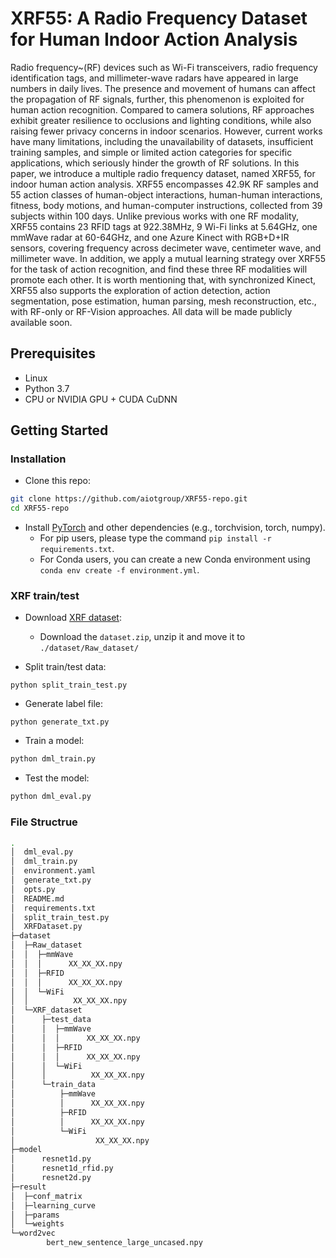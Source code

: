 # XRF55: A Radio Frequency Dataset for Human Indoor Action Analysis

Radio frequency~(RF) devices such as Wi-Fi transceivers, radio frequency identification tags, and millimeter-wave radars have appeared in large numbers in daily lives. The presence and movement of humans can affect the propagation of RF signals, further, this phenomenon is exploited for human action recognition. Compared to camera solutions, RF approaches exhibit greater resilience to occlusions and lighting conditions, while also raising fewer privacy concerns in indoor scenarios. However, current works have many limitations, including the unavailability of datasets, insufficient training samples, and simple or limited action categories for specific applications, which seriously hinder the growth of RF solutions. In this paper, we introduce a multiple radio frequency dataset, named XRF55, for indoor human action analysis. XRF55 encompasses 42.9K RF samples and 55 action classes of human-object interactions, human-human interactions, fitness, body motions, and human-computer instructions, collected from 39 subjects within 100 days. Unlike previous works with one RF modality, XRF55 contains 23 RFID tags at 922.38MHz, 9 Wi-Fi links at 5.64GHz, one mmWave radar at 60-64GHz, and one Azure Kinect with RGB+D+IR sensors, covering frequency across decimeter wave, centimeter wave, and millimeter wave. In addition, we apply a mutual learning strategy over XRF55 for the task of action recognition, and find these three RF modalities will promote each other. It is worth mentioning that, with synchronized Kinect, XRF55 also supports the exploration of action detection, action segmentation, pose estimation, human parsing, mesh reconstruction, etc., with RF-only or RF-Vision approaches. All data will be made publicly available soon.

## Prerequisites

- Linux
- Python 3.7
- CPU or NVIDIA GPU + CUDA CuDNN

## Getting Started

### Installation

- Clone this repo:

```bash
git clone https://github.com/aiotgroup/XRF55-repo.git
cd XRF55-repo
```

- Install [PyTorch](http://pytorch.org) and other dependencies (e.g., torchvision, torch, numpy).
  - For pip users, please type the command `pip install -r requirements.txt`.
  - For Conda users, you can create a new Conda environment using `conda env create -f environment.yml`.

### XRF train/test

- Download [XRF dataset](https://www.kaggle.com/xrfdataset/xrf55):
  - Download the `dataset.zip`, unzip it and move it to `./dataset/Raw_dataset/`

- Split train/test data:

```
python split_train_test.py 
```

- Generate label file:

```
python generate_txt.py 
```

- Train a model:

```bash
python dml_train.py 
```

- Test the model:

```bash
python dml_eval.py 
```

### File Structrue
```bash
.
│  dml_eval.py
│  dml_train.py
│  environment.yaml
│  generate_txt.py
│  opts.py
│  README.md
│  requirements.txt
│  split_train_test.py
│  XRFDataset.py
├─dataset
│  ├─Raw_dataset
│  │  ├─mmWave
│  │  │      XX_XX_XX.npy
│  │  ├─RFID
│  │  │      XX_XX_XX.npy
│  │  └─WiFi
│  │          XX_XX_XX.npy
│  └─XRF_dataset
│      ├─test_data
│      │  ├─mmWave
│      │  │      XX_XX_XX.npy
│      │  ├─RFID
│      │  │      XX_XX_XX.npy
│      │  └─WiFi
│      │          XX_XX_XX.npy
│      └─train_data
│          ├─mmWave
│          │      XX_XX_XX.npy
│          ├─RFID
│          │      XX_XX_XX.npy
│          └─WiFi
│                  XX_XX_XX.npy  
├─model
│      resnet1d.py
│      resnet1d_rfid.py
│      resnet2d.py
├─result
│  ├─conf_matrix
│  ├─learning_curve
│  ├─params
│  └─weights
└─word2vec
        bert_new_sentence_large_uncased.npy
```

